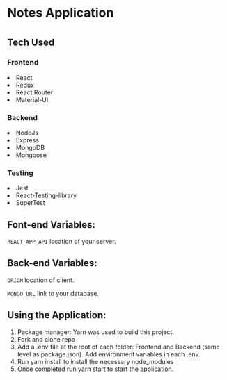 <h1>Notes Application<h1>

<h2>Tech Used</h2>

<h3>Frontend</h3>
<li>React</li>
<li>Redux</li>
<li>React Router</li>
<li>Material-UI</li>

<h3>Backend</h3>
<li>NodeJs</li>
<li>Express</li>
<li>MongoDB</li>
<li>Mongoose</li>

<h3>Testing</h3>
<li>Jest</li>
<li>React-Testing-library</li>
<li>SuperTest</li>

<h2>Font-end Variables:</h2>

`REACT_APP_API` location of your server.

<h2>Back-end Variables:</h2>

`ORIGN` location of client.


`MONGO_URL` link to your database.

<h2>Using the Application:</h2>

<ol>
<li>Package manager: Yarn was used to build this project. </li>
<li>Fork and clone repo</li>
<li>Add a .env file at the root of each folder: Frontend and Backend (same level as package.json). Add environment variables in each .env.</li>
<li>Run yarn install to install the necessary node_modules</li>
<li>Once completed run yarn start to start the application. </li>
  </ol>
